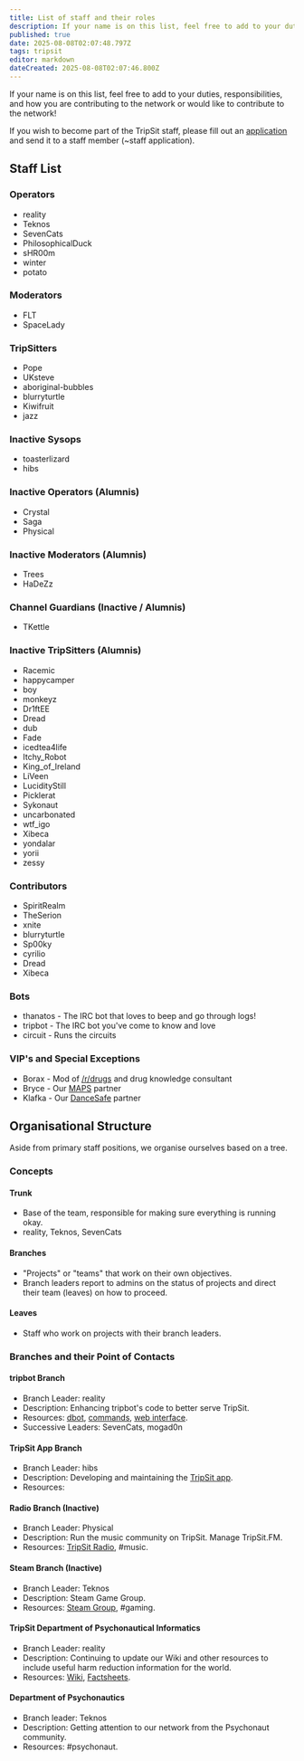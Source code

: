 ```yaml
---
title: List of staff and their roles
description: If your name is on this list, feel free to add to your duties, responsibilities, and how you are contributing to the network or would like to contribute to the...
published: true
date: 2025-08-08T02:07:48.797Z
tags: tripsit
editor: markdown
dateCreated: 2025-08-08T02:07:46.800Z
---
```


If your name is on this list, feel free to add to your duties, responsibilities, and how you are contributing to the network or would like to contribute to the network!

If you wish to become part of the TripSit staff, please fill out an [application](/en/application) and send it to a staff member (~staff application).

## Staff List

### Operators
* reality
* Teknos
* SevenCats
* PhilosophicalDuck
* sHR00m
* winter
* potato

### Moderators
* FLT
* SpaceLady

### TripSitters
* Pope
* UKsteve
* aboriginal-bubbles
* blurryturtle
* Kiwifruit
* jazz

### Inactive Sysops
* toasterlizard
* hibs

### Inactive Operators (Alumnis)
* Crystal
* Saga
* Physical

### Inactive Moderators (Alumnis)
* Trees
* HaDeZz

### Channel Guardians (Inactive / Alumnis)
* TKettle

### Inactive TripSitters (Alumnis)
* Racemic
* happycamper
* boy
* monkeyz
* Dr1ftEE
* Dread
* dub
* Fade
* icedtea4life
* Itchy_Robot
* King_of_Ireland
* LiVeen
* LucidityStill
* Picklerat
* Sykonaut 
* uncarbonated
* wtf_igo
* Xibeca
* yondalar
* yorii
* zessy

### Contributors
* SpiritRealm
* TheSerion
* xnite
* blurryturtle
* Sp00ky
* cyrilio
* Dread
* Xibeca

### Bots
* thanatos - The IRC bot that loves to beep and go through logs! 
* tripbot - The IRC bot you've come to know and love
* circuit - Runs the circuits

### VIP's and Special Exceptions
* Borax - Mod of [/r/drugs](http://www.reddit.com/r/drugs) and drug knowledge consultant
* Bryce - Our [MAPS](http://www.maps.org) partner
* Klafka - Our [DanceSafe](http://dancesafe.org) partner

## Organisational Structure

Aside from primary staff positions, we organise ourselves based on a tree.

### Concepts

#### Trunk
* Base of the team, responsible for making sure everything is running okay.
* reality, Teknos, SevenCats

#### Branches
* "Projects" or "teams" that work on their own objectives.
* Branch leaders report to admins on the status of projects and direct their team (leaves) on how to proceed.

#### Leaves
* Staff who work on projects with their branch leaders.

### Branches and their Point of Contacts

#### tripbot Branch
* Branch Leader: reality
* Description: Enhancing tripbot's code to better serve TripSit.
* Resources: [dbot](http://github.com/reality/dbot), [commands](https://wiki.tripsit.me/wiki/List_of_IRC_bot_commands), [web interface](http://tripbot.tripsit.me/).
* Successive Leaders: SevenCats, mogad0n

#### TripSit App Branch
* Branch Leader: hibs
* Description: Developing and maintaining the [TripSit app](https://play.google.com/store/apps/details?id=me.tripsit.tripmobile).
* Resources:

#### Radio Branch (Inactive)
* Branch Leader: Physical
* Description: Run the music community on TripSit. Manage TripSit.FM.
* Resources: [TripSit Radio](http://radio.tripsit.me), #music.

#### Steam Branch (Inactive)
* Branch Leader: Teknos
* Description: Steam Game Group.
* Resources: [Steam Group](http://steamcommunity.com/groups/tripsit), #gaming.

#### TripSit Department of Psychonautical Informatics
* Branch Leader: reality
* Description: Continuing to update our Wiki and other resources to include useful harm reduction information for the world.
* Resources: [Wiki](http://wiki.tripsit.me), [Factsheets](http://tripbot.tripsit.me/factsheet).

#### Department of Psychonautics
* Branch leader: Teknos
* Description: Getting attention to our network from the Psychonaut community.
* Resources: #psychonaut.